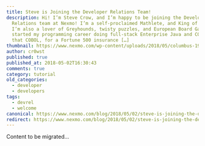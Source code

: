 ```yaml
---
title: Steve is Joining the Developer Relations Team!
description: Hi! I’m Steve Crow, and I’m happy to be joining the Developer
  Relations team at Nexmo! I’m a self-proclaimed Mathlete, and King of Snark.
  I’m also a lover of Greyhounds, twisty puzzles, and European Board Games. I
  started my programming career doing full-stack Enterprise Java and COBOL, yes
  that COBOL, for a Fortune 500 insurance […]
thumbnail: https://www.nexmo.com/wp-content/uploads/2018/05/columbus-1936114_640.jpg
author: cr0wst
published: true
published_at: 2018-05-02T16:30:43
comments: true
category: tutorial
old_categories:
  - developer
  - developers
tags:
  - devrel
  - welcome
canonical: https://www.nexmo.com/blog/2018/05/02/steve-is-joining-the-developer-relations-team-dr
redirect: https://www.nexmo.com/blog/2018/05/02/steve-is-joining-the-developer-relations-team-dr
---
```

Content to be migrated...